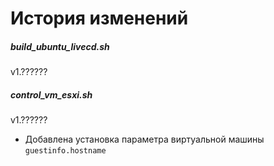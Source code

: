 # История изменений

##### build_ubuntu_livecd.sh

v1.??????

##### control_vm_esxi.sh

v1.??????
- Добавлена установка параметра виртуальной машины `guestinfo.hostname`
